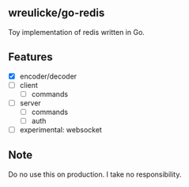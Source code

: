 ## wreulicke/go-redis

Toy implementation of redis written in Go.

## Features

* [x] encoder/decoder
* [ ] client
  - [ ] commands
* [ ] server
  - [ ] commands
  - [ ] auth
* [ ] experimental: websocket

## Note

Do no use this on production. I take no responsibility.